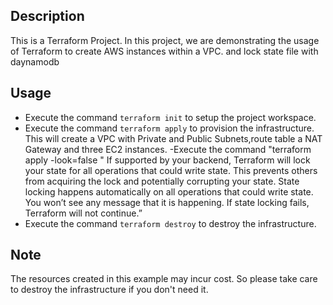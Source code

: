## Description

This is a Terraform  Project. In this project, we are demonstrating the usage of Terraform to create AWS instances within a VPC.
and lock state file with daynamodb 
## Usage

- Execute the command `terraform init` to setup the project workspace.
- Execute the command `terraform apply` to provision the infrastructure. This will create a VPC with Private and Public Subnets,route table a NAT Gateway and three EC2 instances. 
-Execute the command "terraform apply -look=false " If supported by your backend, Terraform will lock your state for all operations that could write state. This prevents others from acquiring the lock and potentially corrupting your state.
State locking happens automatically on all operations that could write state. You won’t see any message that it is happening. If state locking fails, Terraform will not continue.”
- Execute the command `terraform destroy` to destroy the infrastructure.

## Note

The resources created in this example may incur cost. So please take care to destroy the infrastructure if you don't need it.
